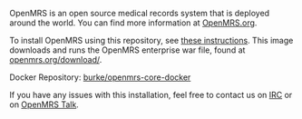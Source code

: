 OpenMRS is an open source medical records system that is deployed around the world. You can find more information at [OpenMRS.org](https://openmrs.org).

To install OpenMRS using this repository, see [these instructions](https://wiki.openmrs.org/x/-pa-B). This image downloads and runs the OpenMRS enterprise war file, found at [openmrs.org/download/](http://openmrs.org/download/).

Docker Repository: [burke/openmrs-core-docker](https://registry.hub.docker.com/u/burke/openmrs-core-docker/)

If you have any issues with this installation, feel free to contact us on [IRC](http://irc.openmrs.org) or on [OpenMRS Talk](https://talk.openmrs.org).

